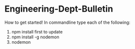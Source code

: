 # Engineering-Dept-Bulletin

How to get started!
In commandline type each of the following:
1. npm install first to update
2. npm install -g nodemon
3. nodemon
